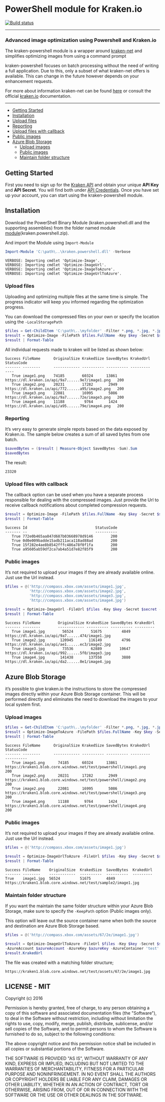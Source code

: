﻿PowerShell module for Kraken.io
=============
[![Build status](https://ci.appveyor.com/api/projects/status/u6u2a8i6h313x0mu?svg=true)](https://ci.appveyor.com/project/Kevin-Bronsdijk/kraken-powershell)

***
### Advanced image optimization using Powershell and Kraken.io

The kraken-powershell module is a wrapper around [kraken-net](https://github.com/Kevin-Bronsdijk/kraken-net) and simplifies optimizing images from using a command prompt

kraken-powershell focuses on batch processing without the need of writing a full application. Due to this, only a subset of what kraken-net offers is available. This can change in the future however depends on your enhancement requests. 

For more about information kraken-net can be found [here](https://github.com/Kevin-Bronsdijk/kraken-net) or consult the official [kraken.io](https://kraken.io) documentation.

***
* [Getting Started](#getting-started)
* [Installation](#installation)
* [Upload files](#upload-files)
* [Reporting](#reporting)
* [Upload files with callback](#upload-files-with-callback)
* [Public images](#public-images)
* [Azure Blob Storage](#azure-blob-storage)
  * [Upload images](#upload-images)
  * [Public images](#public-images)
  * [Maintain folder structure](#maintain-folder-structure)

## Getting Started

First you need to sign up for the [Kraken API](http://kraken.io/plans/) and obtain your unique **API Key** and **API Secret**. You will find both under [API Credentials](http://kraken.io/account/api-credentials). Once you have set up your account, you can start using the kraken-powershell module.

## Installation

Download the PowerShell Binary Module (kraken.powershell.dll and the supporting assemblies) from the folder named module [module](https://github.com/Kevin-Bronsdijk/kraken-powershell/tree/master/module)(kraken.powershell.zip).

And import the Module using `Import-Module`

```powershell
Import-Module 'C:\path\..\kraken.powershell.dll' -Verbose
```

```
VERBOSE: Importing cmdlet 'Optimize-Image'.
VERBOSE: Importing cmdlet 'Optimize-ImageUrl'.
VERBOSE: Importing cmdlet 'Optimize-ImageToAzure'.
VERBOSE: Importing cmdlet 'Optimize-ImageUrlToAzure'.
```

### Upload files

Uploading and optimizing multiple files at the same time is simple. The progress indicator will keep you informed regarding the optimization progress.

You can download the compressed files on your own or specify the location using the `-LocalStoragePath`

```powershell
$files = Get-ChildItem 'C:\path\..\myfolder' -Filter *.png, *.jpg, *.jpeg
$result = Optimize-Image -FilePath $files.FullName -Key $key -Secret $secret -Wait $true  
$result | Format-Table
```
All individual requests made to kraken will be listed as shown below:
```
Success FileName      OriginalSize KrakedSize SavedBytes KrakedUrl                                          StatusCode
------- --------      ------------ ---------- ---------- ---------                                          ----
   True image1.png    74185        60324      13861      https://dl.kraken.io/api/9a7......9e7/image1.png   200
   True image2.png    20231        17282       2949      https://dl.kraken.io/api/772......a95/image2.png   200
   True image3.png    22081        16995       5086      https://dl.kraken.io/api/9a7......72e/image3.png   200
   True image4.png    11188         9764       1424      https://dl.kraken.io/api/a95......79e/image4.png   200

```

### Reporting

It’s very easy to generate simple repots based on the data exposed by Kraken.io. The sample below creates a sum of all saved bytes from one batch.

```powershell
$savedBytes = ($result | Measure-Object SavedBytes -Sum).Sum
$savedBytes
```
The result:
```
23320
```
### Upload files with callback

The callback option can be used when you have a separate process responsible for dealing with the compressed images. Just provide the Url to receive callback notifications about completed compression requests.

```powershell
$result = Optimize-Image -FilePath $files.FullName -Key $key -Secret $secret -Wait $false  -CallBackUrl 'http://devslice.net/callback'
$result | Format-Table
```

```
Success Id                               StatusCode
------- --                               ----------
   True 772e0b465aa847d687b03668978d9146        200
   True 0d0e009badde15adb211aca118ad88ad        200
   True 15f282e4ae8b8542fffc486a78f0f1fa        200
   True a95605ab59df2ca7ab4a51d7e82f85f9        200
```

### Public images

It’s not required to upload your images if they are already available online. Just use the Url instead. 

```powershell
$files = @('http://compass.xbox.com/assets/image1.jpg',
           'http://compass.xbox.com/assets/image2.jpg',
           'http://compass.xbox.com/assets/image3.jpg',
           'http://compass.xbox.com/assets/image4.jpg')
            
$result = Optimize-ImageUrl -FileUrl $files -Key $key -Secret $secret -Wait $true  
$result | Format-Table
```

```
Success FileName        OriginalSize KrakedSize SavedBytes KrakedUrl                                         
------- --------        ------------ ---------- ---------- ---------                                                                                            
   True image1.jpg        56524        51675         4849       https://dl.kraken.io/api/9a7......474/image1.jpg
   True image2.jpg       120945       116149         4796       https://dl.kraken.io/api/ae1......ec3/image2.jpg
   True image3.jpg        73536        62889        10647       https://dl.kraken.io/api/992......5f0/image3.jpg
   True image4.jpg       141438       137558         3880       https://dl.kraken.io/api/da2......0e1/image4.jpg
```

## Azure Blob Storage

it’s possible to give kraken.io the instructions to store the compressed images directly within your Azure Blob Storage container. This will be performed directly and eliminates the need to download the images to your local system first.

### Upload images

```powershell
$files = Get-ChildItem 'C:\path\..\myfolder' -Filter *.png, *.jpg, *.jpeg
$result = Optimize-ImageToAzure -FilePath $files.FullName -Key $key -Secret $secret -Wait $true -AzureAccount $azureAccount -AzureKey $azureKey -AzureContainer 'test' -AzurePath 'powershell/' 
$result | Format-Table
```
```
Success FileName      OriginalSize KrakedSize SavedBytes KrakedUrl                                                      StatusCode
------- --------      ------------ ---------- ---------- ---------                                                      ----------
   True image1.png      74185      60324      13861 https://kraken1.blob.core.windows.net/test/powershell/image1.png    200
   True image2.png      20231      17282       2949 https://kraken1.blob.core.windows.net/test/powershell/image2.png    200
   True image2.png      22081      16995       5086 https://kraken1.blob.core.windows.net/test/powershell/image3.png    200
   True image4.png      11188       9764       1424 https://kraken1.blob.core.windows.net/test/powershell/image4.png    200
```

### Public images

It’s not required to upload your images if they are already available online. Just use the Url instead. 

```powershell
$files = @('http://compass.xbox.com/assets/image1.jpg')

$result = Optimize-ImageUrlToAzure -FileUrl $files -Key $key -Secret $secret -Wait $true -AzureAccount $azureAccount -AzureKey $azureKey -AzureContainer 'test' -AzurePath 'sample2/' 
$result | Format-Table
```
```
Success FileName    OriginalSize  KrakedSize  SavedBytes  KrakedUrl     
------- --------    ------------  ----------  ----------  ---------
True    image1.jpg  56524         51675       4849        https://kraken1.blob.core.windows.net/test/sample2/image1.jpg
```

### Maintain folder structure

If you want the maintain the same folder structure within your Azure Blob Storage, make sure to specify the `-KeepPath` option (Public images only). 

This option will leave out the source container name when both the source and destination are Azure Blob Storage based. 

```powershell
$files = @('http://compass.xbox.com/assets/67/2e/image1.jpg')

$result = Optimize-ImageUrlToAzure -FileUrl $files -Key $key -Secret $secret -Wait $true `
-AzureAccount $azureAccount -AzureKey $azureKey -AzureContainer 'test' -KeepPath $true
$result.KrakedUrl
```
The file was created with a matching folder structure;
```
https://kraken1.blob.core.windows.net/test/assets/67/2e/image1.jpg
```

## LICENSE - MIT

Copyright (c) 2016

Permission is hereby granted, free of charge, to any person
obtaining a copy of this software and associated documentation
files (the "Software"), to deal in the Software without
restriction, including without limitation the rights to use,
copy, modify, merge, publish, distribute, sublicense, and/or sell
copies of the Software, and to permit persons to whom the
Software is furnished to do so, subject to the following
conditions:

The above copyright notice and this permission notice shall be
included in all copies or substantial portions of the Software.

THE SOFTWARE IS PROVIDED "AS IS", WITHOUT WARRANTY OF ANY KIND,
EXPRESS OR IMPLIED, INCLUDING BUT NOT LIMITED TO THE WARRANTIES
OF MERCHANTABILITY, FITNESS FOR A PARTICULAR PURPOSE AND
NONINFRINGEMENT. IN NO EVENT SHALL THE AUTHORS OR COPYRIGHT
HOLDERS BE LIABLE FOR ANY CLAIM, DAMAGES OR OTHER LIABILITY,
WHETHER IN AN ACTION OF CONTRACT, TORT OR OTHERWISE, ARISING
FROM, OUT OF OR IN CONNECTION WITH THE SOFTWARE OR THE USE OR
OTHER DEALINGS IN THE SOFTWARE.
